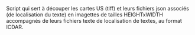 Script qui sert à découper les cartes US (tiff) et leurs fichiers json associés (de localisation du texte) en imagettes de tailles HEIGHTxWIDTH accompagnés de leurs fichiers texte de localisation de textes, au format ICDAR.
 